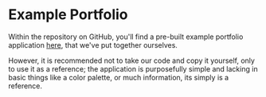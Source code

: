 # Example Portfolio

Within the repository on GitHub, you'll find a pre-built example portfolio application [here](https://github.com/HackFrostNL/dev-bootcamp-v1.0/tree/main/example-portfolio), that we've put together ourselves.

However, it is recommended not to take our code and copy it yourself, only to use it as a reference; the application is purposefully simple and lacking in basic things like a color palette, or much information, its simply is a reference.
